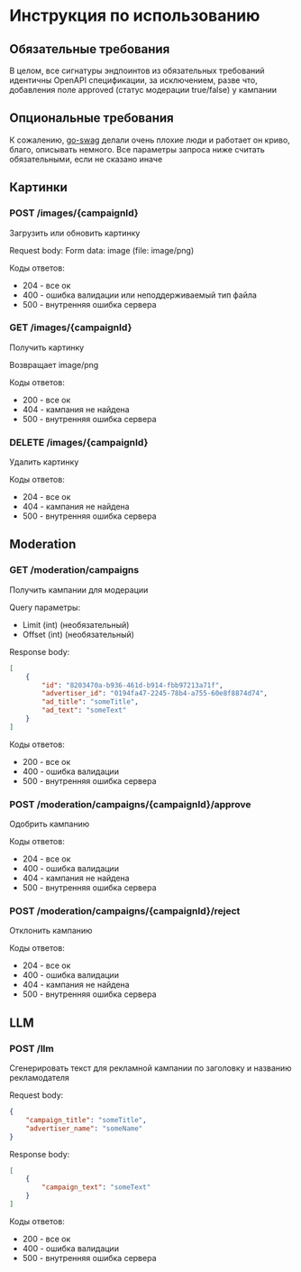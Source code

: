 # Инструкция по использованию

## Обязательные требования

В целом, все сигнатуры эндпоинтов из обязательных требований идентичны OpenAPI спецификации, за исключением, разве что, добавления поле approved (статус модерации true/false) у кампании

## Опциональные требования

К сожалению, [go-swag](https://github.com/swaggo/swag) делали очень плохие люди и работает он криво, благо, описывать немного. Все параметры запроса ниже считать обязательными, если не сказано иначе

## Картинки

### POST /images/{campaignId}

Загрузить или обновить картинку

Request body:
Form data: image (file: image/png)

Коды ответов:

* 204 - все ок
* 400 - ошибка валидации или неподдерживаемый тип файла
* 500 - внутренняя ошибка сервера

### GET /images/{campaignId}

Получить картинку

Возвращает image/png

Коды ответов:

* 200 - все ок
* 404 - кампания не найдена
* 500 - внутренняя ошибка сервера

### DELETE /images/{campaignId}

Удалить картинку

Коды ответов:

* 204 - все ок
* 404 - кампания не найдена
* 500 - внутренняя ошибка сервера

## Moderation

### GET /moderation/campaigns

Получить кампании для модерации

Query параметры:

* Limit (int) (необязательный)
* Offset (int) (необязательный)

Response body:

```json
[
    {
        "id": "8203470a-b936-461d-b914-fbb97213a71f",
        "advertiser_id": "0194fa47-2245-78b4-a755-60e8f8874d74",
        "ad_title": "someTitle",
        "ad_text": "someText"
    }
]
```

Коды ответов:

* 200 - все ок
* 400 - ошибка валидации
* 500 - внутренняя ошибка сервера

### POST /moderation/campaigns/{campaignId}/approve

Одобрить кампанию

Коды ответов:

* 204 - все ок
* 400 - ошибка валидации
* 404 - кампания не найдена
* 500 - внутренняя ошибка сервера

### POST /moderation/campaigns/{campaignId}/reject

Отклонить кампанию

Коды ответов:

* 204 - все ок
* 400 - ошибка валидации
* 404 - кампания не найдена
* 500 - внутренняя ошибка сервера

## LLM

### POST /llm

Сгенерировать текст для рекламной кампании по заголовку и названию рекламодателя

Request body:

```json
{
    "campaign_title": "someTitle",
    "advertiser_name": "someName"
}
```

Response body:

```json
[
    {
        "campaign_text": "someText"
    }
]
```

Коды ответов:

* 200 - все ок
* 400 - ошибка валидации
* 500 - внутренняя ошибка сервера